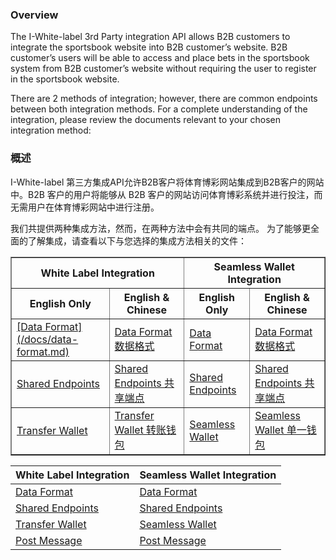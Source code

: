 ### Overview

The I-White-label 3rd Party integration API allows B2B customers to integrate the sportsbook website into B2B customer’s website. B2B customer’s users will be able to access and place bets in the sportsbook system from B2B customer’s website without requiring the user to register in the sportsbook website.

There are 2 methods of integration; however, there are common endpoints between both integration methods. For a complete understanding of the integration, please review the documents relevant to your chosen integration method:

### 概述

I-White-label 第三方集成API允许B2B客户将体育博彩网站集成到B2B客户的网站中。B2B 客户的用户将能够从 B2B 客户的网站访问体育博彩系统并进行投注，而无需用户在体育博彩网站中进行注册。

我们共提供两种集成方法，然而，在两种方法中会有共同的端点。
为了能够更全面的了解集成，请查看以下与您选择的集成方法相关的文件：

<table border="1" cellspacing="0" cellpadding="8">
  <thead>
    <tr>
      <th colspan="2">White Label Integration</th>
      <th colspan="2">Seamless Wallet Integration</th>
    </tr>
    <tr>
      <th>English Only</th>
      <th>English &amp; Chinese</th>
      <th>English Only</th>
      <th>English &amp; Chinese</th>
    </tr>
  </thead>
  <tbody>
    <tr>
      <td><a href="#">[Data Format](/docs/data-format.md)</a></td>
      <td><a href="#">Data Format 数据格式</a></td>
      <td><a href="#">Data Format</a></td>
      <td><a href="#">Data Format 数据格式</a></td>
    </tr>
    <tr>
      <td><a href="#">Shared Endpoints</a></td>
      <td><a href="#">Shared Endpoints 共享端点</a></td>
      <td><a href="#">Shared Endpoints</a></td>
      <td><a href="#">Shared Endpoints 共享端点</a></td>
    </tr>
    <tr>
      <td><a href="#">Transfer Wallet</a></td>
      <td><a href="#">Transfer Wallet 转账钱包</a></td>
      <td><a href="#">Seamless Wallet</a></td>
      <td><a href="#">Seamless Wallet 单一钱包</a></td>
    </tr>
  </tbody>
</table>



| White Label Integration | Seamless Wallet Integration |
| --- | --- |
| [Data Format](/docs/data-format.md) | [Data Format](/docs/data-format.md) |
| [Shared Endpoints](/docs/shared.md) | [Shared Endpoints](/docs/shared.md) |
| [Transfer Wallet](/docs/transfer.md) | [Seamless Wallet](/docs/seamless.md) |
| [Post Message](/docs/post-message.md) | [Post Message](/docs/post-message.md) |
